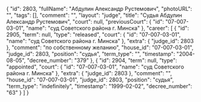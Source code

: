 {
    "id": 2803,
    "fullName": "Абдулин Александр Рустемович",
    "photoURL": "",
    "tags": [],
    "comment": "",
    "layout": "judge",
    "title": "Судья Абдулин Александр Рустемович",
    "court": null,
    "previousCourt": {
        "id": "07-007-03-01",
        "name": "суд Советского района г. Минска"
    },
    "career": [
        {
            "id": 2905,
            "term": null,
            "type": "released",
            "court": {
                "id": "07-007-03-01",
                "name": "суд Советского района г. Минска"
            },
            "extra": {
                "judge_id": 2803
            },
            "comment": "по собственному желанию",
            "house_id": "07-007-03-01",
            "judge_id": 2803,
            "position": "судья",
            "term_type": "",
            "timestamp": "2004-08-05",
            "decree_number": "379"
        },
        {
            "id": 2904,
            "term": null,
            "type": "appointed",
            "court": {
                "id": "07-007-03-01",
                "name": "суд Советского района г. Минска"
            },
            "extra": {
                "judge_id": 2803
            },
            "comment": "",
            "house_id": "07-007-03-01",
            "judge_id": 2803,
            "position": "судья",
            "term_type": "indefinitely",
            "timestamp": "1999-02-02",
            "decree_number": "63"
        }
    ]
}